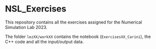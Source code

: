 # NSL_Exercises
This repository contains all the exercises assigned for the Numerical Simulation Lab 2023.

The folder `lezXX/workXX` contains the notebook (`ExercisesXX_Carini`), the C++ code and all the input/output data.
